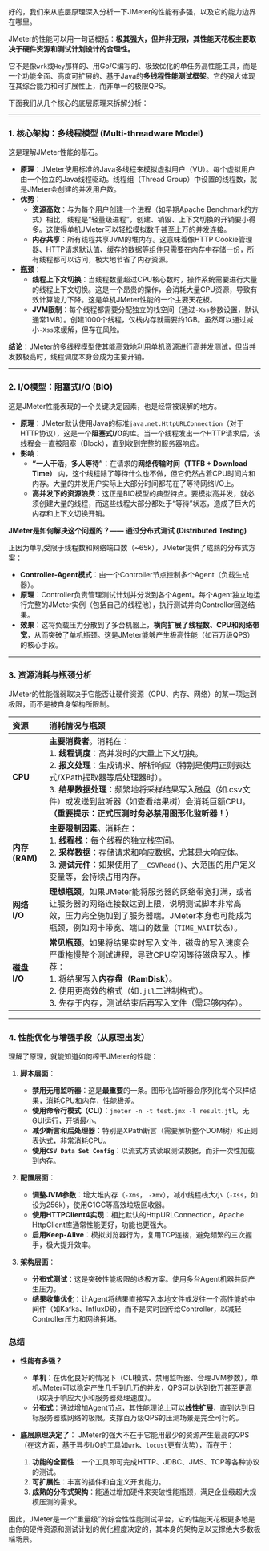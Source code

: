 好的，我们来从底层原理深入分析一下JMeter的性能有多强，以及它的能力边界在哪里。

JMeter的性能可以用一句话概括：**极其强大，但并非无限，其性能天花板主要取决于硬件资源和测试计划设计的合理性。**

它不是像`wrk`或`Hey`那样的、用Go/C编写的、极致优化的单任务高性能工具，而是一个功能全面、高度可扩展的、基于Java的**多线程性能测试框架**。它的强大体现在其综合能力和可扩展性上，而非单一的极限QPS。

下面我们从几个核心的底层原理来拆解分析：

---

### 1. 核心架构：多线程模型 (Multi-threadware Model)

这是理解JMeter性能的基石。

*   **原理**：JMeter使用标准的Java多线程来模拟虚拟用户（VU）。每个虚拟用户由一个独立的Java线程驱动。线程组（Thread Group）中设置的线程数，就是JMeter会创建的并发用户数。
*   **优势**：
    *   **资源高效**：与为每个用户创建一个进程（如早期Apache Benchmark的方式）相比，线程是“轻量级进程”，创建、销毁、上下文切换的开销要小得多。这使得单机JMeter可以轻松模拟数千甚至上万的并发连接。
    *   **内存共享**：所有线程共享JVM的堆内存。这意味着像HTTP Cookie管理器、HTTP请求默认值、缓存的数据等组件只需要在内存中存储一份，所有线程都可以访问，极大地节省了内存资源。
*   **瓶颈**：
    *   **线程上下文切换**：当线程数量超过CPU核心数时，操作系统需要进行大量的线程上下文切换。这是一个昂贵的操作，会消耗大量CPU资源，导致有效计算能力下降。这是单机JMeter性能的一个主要天花板。
    *   **JVM限制**：每个线程都需要分配独立的栈空间（通过`-Xss`参数设置，默认通常1MB）。创建1000个线程，仅栈内存就需要约1GB。虽然可以通过减小`-Xss`来缓解，但存在风险。

**结论**：JMeter的多线程模型使其能高效地利用单机资源进行高并发测试，但当并发数极高时，线程调度本身会成为主要开销。

---

### 2. I/O模型：阻塞式I/O (BIO)

这是JMeter性能表现的一个关键决定因素，也是经常被误解的地方。

*   **原理**：JMeter默认使用Java的标准`java.net.HttpURLConnection`（对于HTTP协议），这是一个**阻塞式I/O**的库。当一个线程发出一个HTTP请求后，该线程会一直被阻塞（Block），直到收到完整的服务器响应。
*   **影响**：
    *   **“一人干活，多人等待”**：在请求的**网络传输时间（TTFB + Download Time）** 内，这个线程除了等待什么也不做，但它仍然占着CPU时间片和内存。大量的并发用户实际上大部分时间都花在了等待网络I/O上。
    *   **高并发下的资源浪费**：这正是BIO模型的典型特点。要模拟高并发，就必须创建大量的线程，而这些线程大部分都处于“等待”状态，造成了巨大的内存和上下文切换开销。

**JMeter是如何解决这个问题的？—— 通过分布式测试 (Distributed Testing)**

正因为单机受限于线程数和网络端口数（~65k），JMeter提供了成熟的分布式方案：
*   **Controller-Agent模式**：由一个Controller节点控制多个Agent（负载生成器）。
*   **原理**：Controller负责管理测试计划并分发到各个Agent。每个Agent独立地运行完整的JMeter实例（包括自己的线程池），执行测试并向Controller回送结果。
*   **效果**：这将负载压力分散到了多台机器上，**横向扩展了线程数、CPU和网络带宽**，从而突破了单机瓶颈。这是JMeter能够产生极高性能（如百万级QPS）的核心手段。

---

### 3. 资源消耗与瓶颈分析

JMeter的性能强弱取决于它能否让硬件资源（CPU、内存、网络）的某一项达到极限，而不是被自身架构所限制。

| 资源           | 消耗情况与瓶颈                                               |
| :------------- | :----------------------------------------------------------- |
| **CPU**        | **主要消费者**。消耗在：<br>1. **线程调度**：高并发时的大量上下文切换。<br>2. **报文处理**：生成请求、解析响应（特别是使用正则表达式/XPath提取器等后处理器时）。<br>3. **结果数据处理**：频繁地将采样结果写入磁盘（如.csv文件）或发送到监听器（如查看结果树）会消耗巨额CPU。**（重要提示：正式压测时务必禁用图形化监听器！）** |
| **内存 (RAM)** | **主要限制因素**。消耗在：<br>1. **线程栈**：每个线程的独立栈空间。<br>2. **采样数据**：存储请求和响应数据，尤其是大响应体。<br>3. **测试元件**：如果使用了`__CSVRead()`、大范围的用户定义变量等，会持续占用内存。 |
| **网络 I/O**   | **理想瓶颈**。如果JMeter能将服务器的网络带宽打满，或者让服务器的网络连接数达到上限，说明测试脚本非常高效，压力完全施加到了服务器端。JMeter本身也可能成为瓶颈，例如网卡带宽、端口的数量（`TIME_WAIT`状态）。 |
| **磁盘 I/O**   | **常见瓶颈**。如果将结果实时写入文件，磁盘的写入速度会严重拖慢整个测试进程，导致CPU空闲等待磁盘写入。推荐：<br>1. 将结果写入**内存盘（RamDisk）**。<br>2. 使用更高效的格式（如`.jtl`二进制格式）。<br>3. 先存于内存，测试结束后再写入文件（需足够内存）。 |

---

### 4. 性能优化与增强手段（从原理出发）

理解了原理，就能知道如何榨干JMeter的性能：

1.  **脚本层面**：
    *   **禁用无用监听器**：这是**最重要**的一条。图形化监听器会序列化每个采样结果，消耗CPU和内存，性能极差。
    *   **使用命令行模式（CLI）**：`jmeter -n -t test.jmx -l result.jtl`。无GUI运行，开销最小。
    *   **减少断言和后处理器**：特别是XPath断言（需要解析整个DOM树）和正则表达式，非常消耗CPU。
    *   **使用`CSV Data Set Config`**：以流式方式读取测试数据，而非一次性加载到内存。

2.  **配置层面**：
    *   **调整JVM参数**：增大堆内存（`-Xms`， `-Xmx`），减小线程栈大小（`-Xss`，如设为256k），使用G1GC等高效垃圾回收器。
    *   **使用HTTPClient4实现**：相比默认的HttpURLConnection，Apache HttpClient库通常性能更好，功能也更强大。
    *   **启用Keep-Alive**：模拟浏览器行为，复用TCP连接，避免频繁的三次握手，极大提升效率。

3.  **架构层面**：
    *   **分布式测试**：这是突破性能极限的终极方案。使用多台Agent机器共同产生压力。
    *   **结果收集优化**：让Agent将结果直接写入本地文件或发往一个高性能的中间件（如Kafka、InfluxDB），而不是实时回传给Controller，以减轻Controller压力和网络拥堵。

### 总结

*   **性能有多强？**
    *   **单机**：在优化良好的情况下（CLI模式、禁用监听器、合理JVM参数），单机JMeter可以稳定产生几千到几万的并发，QPS可以达到数万甚至更高（取决于响应大小和服务器处理速度）。
    *   **分布式**：通过增加Agent节点，其性能理论上可以**线性扩展**，直到达到目标服务器或网络的极限。支撑百万级QPS的压测场景是完全可行的。

*   **底层原理决定了**：
    JMeter的强大不在于它能用最少的资源产生最高的QPS（在这方面，基于异步I/O的工具如`wrk`、`locust`更有优势），而在于：
    1.  **功能的全面性**：一个工具即可完成HTTP、JDBC、JMS、TCP等各种协议的测试。
    2.  **可扩展性**：丰富的插件和自定义开发能力。
    3.  **成熟的分布式架构**：能通过增加硬件来突破性能瓶颈，满足企业级超大规模压测的需求。

因此，JMeter是一个“重量级”的综合性性能测试平台，它的性能天花板更多地是由你的硬件资源和测试计划的优化程度决定的，其本身的架构足以支撑绝大多数极端场景。